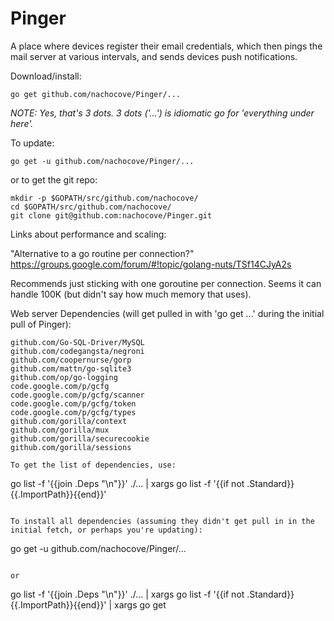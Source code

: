 Pinger
======

A place where devices register their email credentials, which
then pings the mail server at various intervals, and sends devices
push notifications.

Download/install:

```
go get github.com/nachocove/Pinger/...
```

*NOTE: Yes, that's 3 dots. 3 dots ('...') is idiomatic go for 'everything under here'.*

To update:

```
go get -u github.com/nachocove/Pinger/...
```

or to get the git repo:

```
mkdir -p $GOPATH/src/github.com/nachocove/
cd $GOPATH/src/github.com/nachocove/
git clone git@github.com:nachocove/Pinger.git
```

Links about performance and scaling:

"Alternative to a go routine per connection?" https://groups.google.com/forum/#!topic/golang-nuts/TSf14CJyA2s

Recommends just sticking with one goroutine per connection. Seems it can handle 100K (but didn't say how much memory that uses).

Web server Dependencies (will get pulled in with 'go get ...' during the initial pull of Pinger):

```
github.com/Go-SQL-Driver/MySQL
github.com/codegangsta/negroni
github.com/coopernurse/gorp
github.com/mattn/go-sqlite3
github.com/op/go-logging
code.google.com/p/gcfg
code.google.com/p/gcfg/scanner
code.google.com/p/gcfg/token
code.google.com/p/gcfg/types
github.com/gorilla/context
github.com/gorilla/mux
github.com/gorilla/securecookie
github.com/gorilla/sessions

To get the list of dependencies, use:
```
go list -f '{{join .Deps "\n"}}' ./... |  xargs go list -f '{{if not .Standard}}{{.ImportPath}}{{end}}'
```

To install all dependencies (assuming they didn't get pull in in the initial fetch, or perhaps you're updating):
```
go get -u github.com/nachocove/Pinger/...
```

or
```
go list -f '{{join .Deps "\n"}}' ./... |  xargs go list -f '{{if not .Standard}}{{.ImportPath}}{{end}}' | xargs go get
```

